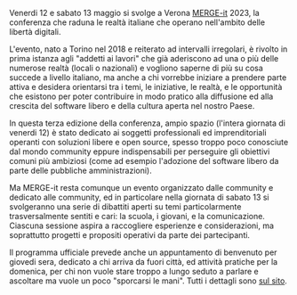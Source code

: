 <!--
.. title: MERGE-it 2023
.. slug: mergeit-2023
.. date: 2023-05-10 00:00:00
.. tags: 
.. category: 
.. link: 
.. description: 
.. type: text
.. image_copy: 
.. previewimage: /images/posts/mergeit.png
-->


Venerdi 12 e sabato 13 maggio si svolge a Verona [MERGE-it](https://merge-it.net/) 2023, la conferenza che raduna le realtà italiane che operano nell'ambito delle libertà digitali.

<!-- TEASER_END -->

L'evento, nato a Torino nel 2018 e reiterato ad intervalli irregolari, è rivolto in prima istanza agli "addetti ai lavori" che già aderiscono ad una o più delle numerose realtà (locali o nazionali) e vogliono saperne di più su cosa succede a livello italiano, ma anche a chi vorrebbe iniziare a prendere parte attiva e desidera orientarsi tra i temi, le iniziative, le realtà, e le opportunità che esistono per poter contribuire in modo pratico alla diffusione ed alla crescita del software libero e della cultura aperta nel nostro Paese.

In questa terza edizione della conferenza, ampio spazio (l'intera giornata di venerdi 12) è stato dedicato ai soggetti professionali ed imprenditoriali operanti con soluzioni libere e open source, spesso troppo poco conosciute dal mondo community eppure indispensabili per perseguire gli obiettivi comuni più ambiziosi (come ad esempio l'adozione del software libero da parte delle pubbliche amministrazioni).

Ma MERGE-it resta comunque un evento organizzato dalle community e dedicato alle community, ed in particolare nella giornata di sabato 13 si svolgeranno una serie di dibattiti aperti su temi particolarmente trasversalmente sentiti e cari: la scuola, i giovani, e la comunicazione. Ciascuna sessione aspira a raccogliere esperienze e considerazioni, ma soprattutto progetti e propositi operativi da parte dei partecipanti.

Il programma ufficiale prevede anche un appuntamento di benvenuto per giovedi sera, dedicato a chi arriva da fuori città, ed attività pratiche per la domenica, per chi non vuole stare troppo a lungo seduto a parlare e ascoltare ma vuole un poco "sporcarsi le mani". Tutti i dettagli sono [sul sito](https://merge-it.net/).